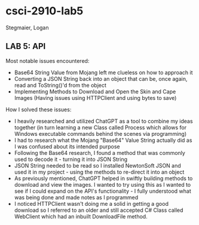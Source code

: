 # csci-2910-lab5
Stegmaier, Logan

## LAB 5: API

Most notable issues encountered: 
- Base64 String Value from Mojang left me clueless on how to approach it 
- Converting a JSON String back into an object that can be, once again, read and ToString()'d from the object
- Implementing Methods to Download and Open the Skin and Cape Images (Having issues using HTTPClient and using bytes to save)

How I solved these issues: 
- I heavily researched and utilized ChatGPT as a tool to combine my ideas together (in turn learning a new Class called Process which allows for Windows executable commands behind the scenes via programming)
- I had to research what the Mojang "Base64" Value String actually did as I was confused about its intended purpose
- Following the Base64 research, I found a method that was commonly used to decode it - turning it into JSON String
- JSON String needed to be read so I installed NewtonSoft JSON and used it in my project - using the methods to re-direct it into an object
- As previously mentioned, ChatGPT helped in swiftly building methods to download and view the images. I wanted to try using this as I wanted to see if I could expand on the API's functionality - I fully understood what was being done and made notes as I programmed
- I noticed HTTPClient wasn't doing me a solid in getting a good download so I referred to an older and still accepted C# Class called WebClient which had an inbuilt DownloadFile method. 
